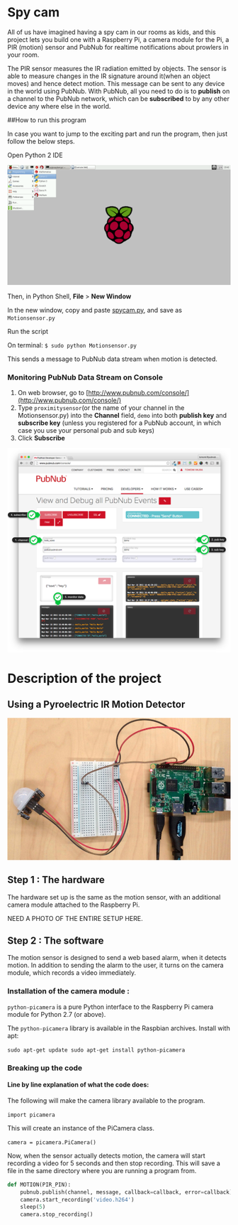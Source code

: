 # Spy cam

All of us have imagined having a spy cam in our rooms as kids, and this project lets you build one with a Raspberry Pi, a camera module for the Pi, a PIR (motion) sensor and PubNub for realtime notifications about prowlers in your room.

The PIR sensor measures the IR radiation emitted by objects. The sensor is able to measure changes in the IR signature around it(when an object moves) and hence detect motion. This message can be sent to any device in the world using PubNub. With PubNub, all you need to do is to **publish** on a channel to the PubNub network, which can be **subscribed** to by any other device any where else in the world.

##How to run this program

In case you want to jump to the exciting part and run the program, then just follow the below steps. 

Open Python 2 IDE

![image](../../images/python-ide.png)

Then, in Python Shell,  **File** > **New Window**

In the new window, copy and paste [spycam.py](../spycam/spycam.py), and save as `Motionsensor.py`

Run the script

On terminal:
`$ sudo python Motionsensor.py`

This sends a message to PubNub data stream when motion is detected.

### Monitoring PubNub Data Stream on Console

1. On web browser, go to [http://www.pubnub.com/console/](http://www.pubnub.com/console/)
2. Type `proximitysensor`(or the name of your channel in the Motionsensor.py) into the **Channel** field, `demo` into both **publish key** and **subscribe key** (unless you registered for a PubNub account, in which case you use your personal pub and sub keys)
3. Click **Subscribe**

![image](../../images/pubnub-console.png)

# Description of the project

## Using a Pyroelectric IR Motion Detector


![image](../../images/PIR/pir-fullview.jpg)



## Step 1 : The hardware

The hardware set up is the same as the motion sensor, with an additional camera module attached to the Raspberry Pi. 

NEED A PHOTO OF THE ENTIRE SETUP HERE.



## Step 2 : The software

The motion sensor is designed to send a web based alarm, when it detects motion. In addition to sending the alarm to the user, it turns on the camera module, which records a video immediately. 

### Installation of the camera module : 

`python-picamera` is a pure Python interface to the Raspberry Pi camera module for Python 2.7 (or above).

The `python-picamera` library is available in the Raspbian archives. Install with apt:

`sudo apt-get update
sudo apt-get install python-picamera`

### Breaking up the code

#### Line by line explanation of what the code does:


The following will make the camera library available to the program.

`import picamera`


This will create an instance of the PiCamera class. 

`camera = picamera.PiCamera()`

Now, when the sensor actually detects motion, the camera will start recording a video for 5 seconds and then stop recording. This will save a file in the same directory where you are running a program from. 

```python
def MOTION(PIR_PIN):
    pubnub.publish(channel, message, callback=callback, error=callback)
    camera.start_recording('video.h264')
    sleep(5)
    camera.stop_recording()
```

